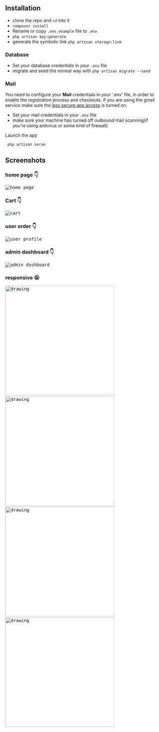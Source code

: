 ## Installation

* clone the repo and `cd` into it
* `composer install`
* Rename or copy `.env.example` file to `.env`
* `php artisan key:generate`
* generate the symbolic link `php artisan storage:link`

### Database

* Set your database credentials in your `.env` file
* migrate and seed the normal way with `php artisan migrate --seed`

### Mail

You need to configure your **Mail** credentials in your '.env' file, in order to enable the registration process and checkouts. if you are using the gmail service
make sure the [less secure app access](https://myaccount.google.com/lesssecureapps) is turned on.

* Set your mail credentials in your `.env` file
* make sure your machine has turned off outbound mail scanning(if you're using antivirus or some kind of firewall)

Launch the app
```bash
 php artisan serve
 ```

## Screenshots

### home page :point_down:
<kbd>![home page](https://github.com/kunal254/laravel-8-ecommerce/blob/main/public/screens/home.png)</kbd>
### Cart :point_down:
<kbd>![cart](https://github.com/kunal254/laravel-8-ecommerce/blob/main/public/screens/cart.png)</kbd>
### user order :point_down:
<kbd>![user profile](https://github.com/kunal254/laravel-8-ecommerce/blob/main/public/screens/user_order.png)</kbd>
### admin dashboard :point_down:
<kbd>![admin dashboard](https://github.com/kunal254/laravel-8-ecommerce/blob/main/public/screens/admin_dashboard.png)</kbd>

### responsive :tired_face:

<kbd><img src="https://github.com/kunal254/laravel-8-ecommerce/blob/main/public/screens/orders_on_phone.jpg" alt="drawing" height="350"/></kbd>&nbsp;&nbsp;&nbsp;<kbd><img src="https://github.com/kunal254/laravel-8-ecommerce/blob/main/public/screens/adminORD_on_phone.jpg" alt="drawing" height="350"/></kbd>&nbsp;&nbsp;&nbsp;<kbd><img src="https://github.com/kunal254/laravel-8-ecommerce/blob/main/public/screens/cart_on_phone.jpg" alt="drawing" height="350"/></kbd>&nbsp;&nbsp;&nbsp;<kbd><img src="https://github.com/kunal254/laravel-8-ecommerce/blob/main/public/screens/shop_on_phone.jpg" alt="drawing" height="350"/></kbd>

